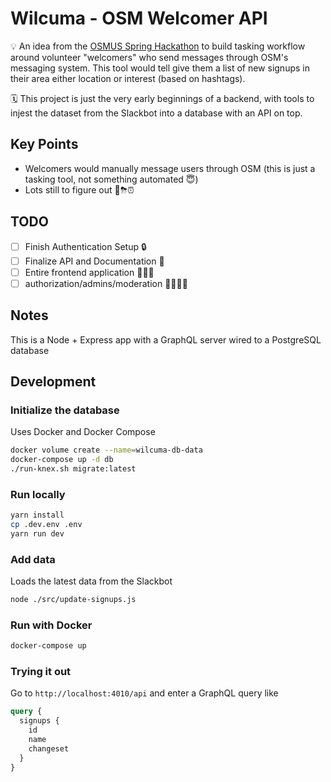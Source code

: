 # Wilcuma - OSM Welcomer API

💡
An idea from the [OSMUS Spring Hackathon](https://www.openstreetmap.us/2018/04/announcing-osmus-spring-hackathon/) to build tasking workflow around volunteer "welcomers" who send messages through OSM's messaging system. This tool would tell give them a list of new signups in their area either location or interest (based on hashtags).

🗓
This project is just the very early beginnings of a backend, with tools to injest the dataset from the Slackbot into a database with an API on top.

## Key Points

- Welcomers would manually message users through OSM (this is just a tasking tool, not something automated 😇)
- Lots still to figure out 🧠⛈⏰

## TODO

- [ ] Finish Authentication Setup 🔒
- [ ] Finalize API and Documentation 📃
- [ ] Entire frontend application 😬🏋🏻‍
- [ ] authorization/admins/moderation 👩‍💼👨‍💼

## Notes

This is a Node + Express app with a GraphQL server wired to a PostgreSQL database

## Development

### Initialize the database

Uses Docker and Docker Compose

```bash
docker volume create --name=wilcuma-db-data
docker-compose up -d db
./run-knex.sh migrate:latest
```

### Run locally

```bash
yarn install
cp .dev.env .env
yarn run dev
```

### Add data

Loads the latest data from the Slackbot

```bash
node ./src/update-signups.js
```

### Run with Docker

```bash
docker-compose up
```

### Trying it out

Go to `http://localhost:4010/api` and enter a GraphQL query like

```graphql
query {
  signups {
    id
    name
    changeset
  }
}
```